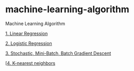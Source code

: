 # machine-learning-algorithm
Machine Learning Algorithm

[1. Linear Regression](https://github.com/dangnam739/machine-learning-algorithm/tree/master/Linear%20Regression)

[2. Logistic Regression](https://github.com/dangnam739/machine-learning-algorithm/tree/master/Logistic%20Regression)

[3. Stochastic, Mini-Batch, Batch Gradient Descent](https://github.com/dangnam739/machine-learning-algorithm/tree/master/Stochastic%2C%20Mini-Batch%2C%20Batch%20Gradient%20Descent)

[[4. K-nearest neighbors](https://github.com/dangnam739/machine-learning-algorithm/tree/master/K-nearest%20neighbors)
